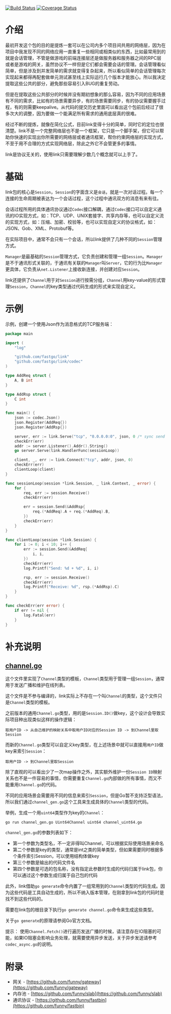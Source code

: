 [![Build Status](https://travis-ci.org/funny/link.svg?branch=master)](https://travis-ci.org/funny/link)
[![Coverage Status](https://coveralls.io/repos/funny/link/badge.svg?branch=master&service=github)](https://coveralls.io/github/funny/link?branch=master)

介绍
====

最初开发这个包的目的是提炼一套可以在公司内多个项目间共用的网络层，因为在项目中我发现不同的网络应用一直重复一些相同或相类似的东西，比如最常用到的就是会话管理，不管是做游戏的前端连接层还是做服务器和服务器之间的RPC层或者是游戏的网关，虽然协议不一样但是它们都会需要会话的管理。会话管理看似简单，但是涉及到并发简单的需求就变得复杂起来，所以看似简单的会话管理每次实现起来都得再配套做单元测试甚至线上实际运行几个版本才能放心。所以我决定提取这些公共的部分，避免那些容易引入BUG的重复劳动。

但是在提取这些公共部分的时候并没有期初想象的那么容易，因为不同的应用场景有不同的需求，比如有的场景需要异步，有的场景需要同步，有的协议需要握手过程，有的则需要keepalive。从代码的提交历史里面可以看出这个包前后经过了很多次大的调整，因为要做一个能满足所有需求的通用底层真的很难。

经过不断的提炼，就像在简化公式，目前link变得十分的简单，同时它的定位也很清楚。link不是一个完整网络层也不是一个框架，它只是一个脚手架，但它可以帮助你快速的实现出你所需要的网络层或者通讯框架，帮你约束网络层的实现方式，不至于用不合理的方式实现网络层，除此之外它不会管更多的事情。

link是协议无关的，使用link只需要理解少数几个概念就可以上手了。

基础
====

link包的核心是`Session`，`Session`的字面含义是`会话`，就是一次对话过程。每一个连接的生命周期被表达为一个会话过程，这个过程中通讯双方的消息有来有往。

会话过程所用的具体通讯协议通过`Codec`接口解耦，通过`Codec`接口可以自定义通讯的IO实现方式，如：TCP、UDP、UNIX套接字、共享内存等，也可以自定义流的实现方式，如：压缩、加密、校验等，也可以实现自定义的协议格式，如：JSON、Gob、XML、Protobuf等。

在实际项目中，通常不会只有一个会话，所以link提供了几种不同的`Session`管理方式。

`Manager`是最基础的`Session`管理方式，它负责创建和管理一组`Session`。`Manager`是不于通讯形式关联的，于通讯有关联的`Manager`叫`Server`，它的行为比`Manager`更具体，它负责从`net.Listener`上接收新连接，并创建对应`Session`。

link还提供了`Channel`用于对`Session`进行按需分组，`Channel`用key-value的形式管理`Session`，`Channel`的key类型通过代码生成的形式来实现自定义。

示例
=======

示例，创建一个使用Json作为消息格式的TCP服务端：

```go
package main

import (
	"log"

	"github.com/fastgo/link"
	"github.com/fastgo/link/codec"
)

type AddReq struct {
	A, B int
}

type AddRsp struct {
	C int
}

func main() {
	json := codec.Json()
	json.Register(AddReq{})
	json.Register(AddRsp{})

	server, err := link.Serve("tcp", "0.0.0.0:0", json, 0 /* sync send */)
	checkErr(err)
	addr := server.Listener().Addr().String()
	go server.Serve(link.HandlerFunc(sessionLoop))

	client, _, err := link.Connect("tcp", addr, json, 0)
	checkErr(err)
	clientLoop(client)
}

func sessionLoop(session *link.Session, _ link.Context, _ error) {
	for {
		req, err := session.Receive()
		checkErr(err)

		err = session.Send(&AddRsp{
			req.(*AddReq).A + req.(*AddReq).B,
		})
		checkErr(err)
	}
}

func clientLoop(session *link.Session) {
	for i := 0; i < 10; i++ {
		err := session.Send(&AddReq{
			i, i,
		})
		checkErr(err)
		log.Printf("Send: %d + %d", i, i)

		rsp, err := session.Receive()
		checkErr(err)
		log.Printf("Receive: %d", rsp.(*AddRsp).C)
	}
}

func checkErr(err error) {
	if err != nil {
		log.Fatal(err)
	}
}
```

补充说明
=======

[channel.go](https://github.com/funny/link/blob/master/channel.go)
--------------

这个文件里实现了`Channel`类型的模板，`Channel`类型用于管理一组`Session`，通常用于发送广播和维护在线列表。

这个文件是不参与编译的，link实际上不存在一个叫`Channel`的类型，这个文件只是`Channel`类型的模板。

之前版本的通用`Channel.go`类型，用的是`Session.ID()`做key，这个设计会导致实际项目种出现类似这样的操作逻辑：

```
取用户ID -> 从自己维护的映射关系中取用户ID对应的Session ID -> 到Channel里取Session
```

而新的`Channel.go`类型可以自定义key类型，在上述场景中就可以直接用`用户ID`做key来索引`Session`：

```
取用户ID -> 到Channel里取Session
```

除了直观的可以看出少了一次map操作之外，其实额外维护一份`Session ID`映射关系也不是一件容易的事情，你需要重复`Channel.go`内部做的所有事情，而又不能重用`Channel.go`的代码。

不同的应用场景会需要用不同的信息来索引`Session`，但是Go暂不支持泛型语法，所以我们通过`channel_gen.go`这个工具来生成具体的`Channel`类型的代码。

举例，生成一个用`uint64`类型作为key的`Channel`：

```
go run channel_gen.go Uint64Channel uint64 channel_uint64.go
```

`channel_gen.go`的参数列表如下：

* 第一个参数为类型名，不一定非得叫Channel，可以根据实际使用场景来命名
* 第二个参数是key的类型，通常是int之类的简单类型，但如果需要同时根据多个条件索引Session，可以使用结构体做key
* 第三个参数是输出的代码文件名
* 第四个参数是可选的包名称，没有指定此参数时生成的代码归属于link包，你可以通过这个参数生成归属于自己包的代码

此外，link借助`go generate`命令内置了一组常用到的`Channel`类型的代码生成。因为这些代码是工具自动生成的，所以不纳入版本管理，在刚拿到link包的代码时是找不到这些代码的。

需要在link包的根目录下执行`go generate channel.go`命令来生成这些类型。

关于`go generate`的原理请参阅Go官方文档。

提示： 使用`Channel.Fetch()`进行遍历发送广播的时候，请注意存在IO阻塞的可能，如果IO阻塞会影响业务处理，就需要使用异步发送，关于异步发送请参考`codec_async.go`的说明。

附录
====

* 网关 - [https://github.com/funny/gateway](https://github.com/funny/gateway)
* 内存池 - [https://github.com/funny/slab](https://github.com/funny/slab)
* 通讯协议 - [https://github.com/funny/fastbin](https://github.com/funny/fastbin)
